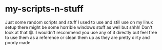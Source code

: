 # my-scripts-n-stuff
Just some random scripts and stuff I used to use and still use on my linux setup there might be some  horrible windows stuff as well but shhh! Don't look at that 😁. I wouldn't recommend you use any of it directly but feel free to use them as a reference or clean them up as they are pretty dirty and poorly made
